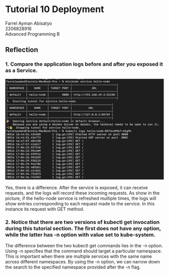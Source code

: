 # Tutorial 10 Deployment
Farrel Ayman Abisatyo  <br>
2206828916 <br>
Advanced Programming B <br>

## Reflection
### 1. Compare the application logs before and after you exposed it as a Service.

<img src= "assets/images/Screen Shot 2024-05-17 at 01.06.22.png" width="750px"> <br>

Yes, there is a difference. After the service is exposed, it can receive requests, and the logs will record these incoming requests. As show in the picture, if the hello-node service is refreshed multiple times, the logs will show entries corresponding to each request made to the service. In this instance its request with GET method.

### 2. Notice that there are two versions of kubectl get invocation during this tutorial section. The first does not have any option, while the latter has -n option with value set to kube-system.

The difference between the two kubectl get commands lies in the -n option. Using -n specifies that the command should target a particular namespace. This is important when there are multiple services with the same name across different namespaces. By using the -n option, we can narrow down the search to the specified namespace provided after the -n flag.
